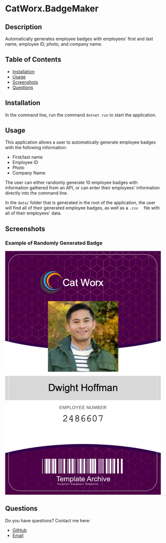 # CatWorx.BadgeMaker

## Description

Automatically generates employee badges with employees' first and last name, employee ID, photo, and company name.

## Table of Contents

- [Installation](#Installation)
- [Usage](#Usage)
- [Screenshots](#Screenshots)
- [Questions](#Questions)

## Installation

In the command line, run the command `dotnet run` to start the application.

## Usage

This application allows a user to automatically generate employee badges with the following information:

* First/last name
* Employee ID
* Photo
* Company Name

The user can either randomly generate 10 employee badges with information gathered from an API, or can enter their employees' information directly into the command line.

In the `data/` folder that is generated in the root of the application, the user will find all of their generated employee badges, as well as a `.csv  ` file with all of their employees' data.

## Screenshots

### Example of Randomly Generated Badge

![Employee Badge](./images/2486607_badge.png)

## Questions

Do you have questions? Contact me here:

- [GitHub](https://github.com/laurenlgoss)
- [Email](laurenlgoss98@gmail.com)
